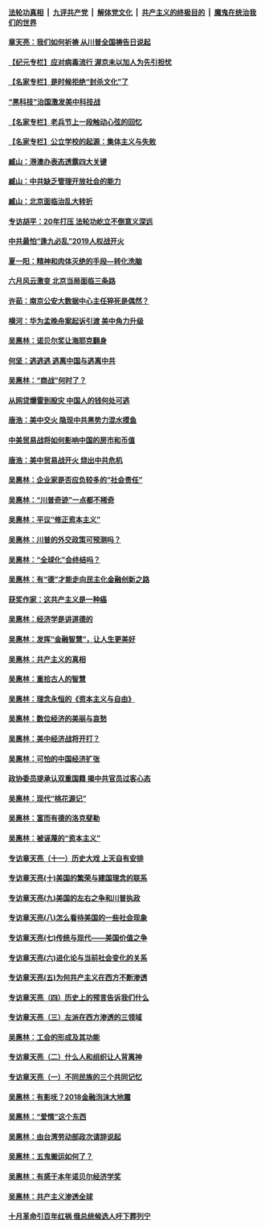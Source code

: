 ####  [法轮功真相](../../../../basic/blob/master/README.md?t=06281102) &nbsp;|&nbsp; [九评共产党](../../../../9ping.md/blob/master/README.md?t=06281102) &nbsp;|&nbsp; [解体党文化](../../../../jtdwh.md/blob/master/README.md?t=06281102)  &nbsp;|&nbsp; [共产主义的终极目的](../../../../gczydzjmd.md/blob/master/README.md?t=06281102) &nbsp;|&nbsp; [魔鬼在统治我们的世界](../../../../mgztzwmdsj.md/blob/master/README.md?t=06281102) 

#### [章天亮：我们如何祈祷 从川普全国祷告日说起](../pages/nsc423/n11944627.md?t=06281102) 

#### [【纪元专栏】应对病毒流行 渥京未以加人为先引担忧](../pages/nsc423/n11875714.md?t=06281102) 

#### [【名家专栏】是时候拒绝“封杀文化”了](../pages/nsc423/n11814093.md?t=06281102) 

#### [“黑科技”治国激发美中科技战](../pages/nsc423/n11638056.md?t=06281102) 

#### [【名家专栏】老兵节上一段触动心弦的回忆](../pages/nsc423/n11646016.md?t=06281102) 

#### [【名家专栏】公立学校的起源：集体主义与失败](../pages/nsc423/n11601833.md?t=06281102) 

#### [臧山：港澳办表态透露四大关键](../pages/nsc423/n11421628.md?t=06281102) 

#### [臧山：中共缺乏管理开放社会的能力](../pages/nsc423/n11407457.md?t=06281102) 

#### [臧山：北京面临治乱大转折](../pages/nsc423/n11406895.md?t=06281102) 

#### [专访胡平：20年打压 法轮功屹立不倒意义深远](../pages/nsc423/n11398800.md?t=06281102) 

#### [中共最怕“逢九必乱”2019人权战开火](../pages/nsc423/n11385248.md?t=06281102) 

#### [夏一阳：精神和肉体灭绝的手段—转化洗脑](../pages/nsc423/n11368250.md?t=06281102) 

#### [六月风云激变 北京当局面临三条路](../pages/nsc423/n11313668.md?t=06281102) 

#### [许茹：南京公安大数据中心主任猝死是偶然？](../pages/nsc423/n11064744.md?t=06281102) 

#### [横河：华为孟晚舟案起诉引渡 美中角力升级](../pages/nsc423/n11027230.md?t=06281102) 

#### [吴惠林：诺贝尔奖让海耶克翻身](../pages/nsc423/n10890049.md?t=06281102) 

#### [何坚：逃逃逃 逃离中国与逃离中共](../pages/nsc423/n10592891.md?t=06281102) 

#### [吴惠林：“商战”何时了？](../pages/nsc423/n10573558.md?t=06281102) 

#### [从网贷爆雷到股灾 中国人的钱何处可逃](../pages/nsc423/n10572800.md?t=06281102) 

#### [唐浩：美中交火 隐现中共黑势力混水摸鱼](../pages/nsc423/n10544040.md?t=06281102) 

#### [中美贸易战将如何影响中国的房市和币值](../pages/nsc423/n10543697.md?t=06281102) 

#### [唐浩：美中贸易战开火 烧出中共危机](../pages/nsc423/n10540126.md?t=06281102) 

#### [吴惠林：企业家是否应负较多的“社会责任”](../pages/nsc423/n10535022.md?t=06281102) 

#### [吴惠林：“川普奇迹”一点都不稀奇](../pages/nsc423/n10512808.md?t=06281102) 

#### [吴惠林：平议“修正资本主义”](../pages/nsc423/n10495724.md?t=06281102) 

#### [吴惠林：川普的外交政策可预测吗？](../pages/nsc423/n10462387.md?t=06281102) 

#### [吴惠林：“全球化”会终结吗？](../pages/nsc423/n10452838.md?t=06281102) 

#### [吴惠林：有“德”才能走向民主化金融创新之路](../pages/nsc423/n10432292.md?t=06281102) 

#### [获奖作家：这共产主义是一种癌](../pages/nsc423/n10431541.md?t=06281102) 

#### [吴惠林：经济学是讲道德的](../pages/nsc423/n10398014.md?t=06281102) 

#### [吴惠林：发挥“金融智慧”，让人生更美好](../pages/nsc423/n10375019.md?t=06281102) 

#### [吴惠林：共产主义的真相](../pages/nsc423/n10351394.md?t=06281102) 

#### [吴惠林：重拾古人的智慧](../pages/nsc423/n10337691.md?t=06281102) 

#### [吴惠林：理念永恒的《资本主义与自由》](../pages/nsc423/n10316274.md?t=06281102) 

#### [吴惠林：数位经济的美丽与哀愁](../pages/nsc423/n10292946.md?t=06281102) 

#### [吴惠林：美中经济战将开打？](../pages/nsc423/n10258825.md?t=06281102) 

#### [吴惠林：可怕的中国经济扩张](../pages/nsc423/n10219147.md?t=06281102) 

#### [政协委员提承认双重国籍 揭中共官员过客心态](../pages/nsc423/n10208809.md?t=06281102) 

#### [吴惠林：现代“桃花源记”](../pages/nsc423/n10185234.md?t=06281102) 

#### [吴惠林：富而有德的洛克斐勒](../pages/nsc423/n10142264.md?t=06281102) 

#### [吴惠林：被诬蔑的“资本主义”](../pages/nsc423/n10124816.md?t=06281102) 

#### [专访章天亮（十一）历史大戏 上天自有安排](../pages/nsc423/n10094905.md?t=06281102) 

#### [专访章天亮(十)美国的繁荣与建国理念的联系](../pages/nsc423/n10094899.md?t=06281102) 

#### [专访章天亮(九)美国的左右之争和川普执政](../pages/nsc423/n10094889.md?t=06281102) 

#### [专访章天亮(八)怎么看待美国的一些社会现象](../pages/nsc423/n10094857.md?t=06281102) 

#### [专访章天亮(七)传统与现代——美国价值之争](../pages/nsc423/n10093140.md?t=06281102) 

#### [专访章天亮(六)进化论与当前社会变化的关系](../pages/nsc423/n10092036.md?t=06281102) 

#### [专访章天亮(五)为何共产主义在西方不断渗透](../pages/nsc423/n10083620.md?t=06281102) 

#### [专访章天亮（四）历史上的预言告诉我们什么](../pages/nsc423/n10083606.md?t=06281102) 

#### [专访章天亮（三）左派在西方渗透的三领域](../pages/nsc423/n10081115.md?t=06281102) 

#### [吴惠林：工会的形成及其功能](../pages/nsc423/n10080633.md?t=06281102) 

#### [专访章天亮（二）什么人和组织让人背离神](../pages/nsc423/n10076637.md?t=06281102) 

#### [专访章天亮（一）不同民族的三个共同记忆](../pages/nsc423/n10074188.md?t=06281102) 

#### [吴惠林：有影呒？2018金融泡沫大地震](../pages/nsc423/n10040534.md?t=06281102) 

#### [吴惠林：“爱情”这个东西](../pages/nsc423/n10019423.md?t=06281102) 

#### [吴惠林：由台湾劳动部政次请辞说起](../pages/nsc423/n9979679.md?t=06281102) 

#### [吴惠林：五鬼搬运如何了？](../pages/nsc423/n9925338.md?t=06281102) 

#### [吴惠林：有感于本年诺贝尔经济学奖](../pages/nsc423/n9871883.md?t=06281102) 

#### [吴惠林：共产主义渗透全球](../pages/nsc423/n9812748.md?t=06281102) 

#### [十月革命引百年红祸 俄总统候选人吁下葬列宁](../pages/nsc423/n9810182.md?t=06281102) 

